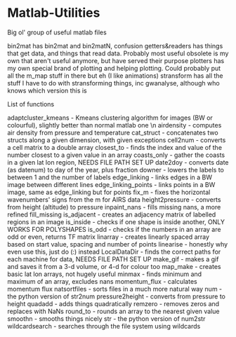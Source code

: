 # Matlab-Utilities
Big ol' group of useful matlab files

bin2mat has bin2mat and bin2matN, confusion
getters&readers has things that get data, and things that read data. Probably most useful
obsolete is my own that aren't useful anymore, but have served their purpose
plotters has my own special brand of plotting and helping plotting. Could probably put all the m_map stuff in there but eh
      (I like animations)
stransform has all the stuff I have to do with stransforming things, inc gwanalyse, although who knows which version this is


List of functions

adaptcluster_kmeans - Kmeans clustering algorithm for images (BW or colourful), slightly better than normal matlab one \n
airdensity - computes air density from pressure and temperature
cat_struct - concatenates two structs along a given dimension, with given exceptions
cell2num - converts a cell matrix to a double array
closest_to - finds the index and value of the number closest to a given value in an array
coasts_only - gather the coasts in a given lat lon region, NEEDS FILE PATH SET UP
date2doy - converts date (as datenum) to day of the year, plus fraction
downer - lowers the labels to between 1 and the number of labels
edge_linking - links edges in a BW image between different lines
edge_linking_points - links points in a BW image, same as edge_linking but for points
fix_m - fixes the horizontal wavenumbers' signs from the m for AIRS data
height2pressure - converts from height (altitude) to pressure
inpaint_nans - fills missing nans, a more refined fill_missing
is_adjacent - creates an adjacency matrix of labelled regions in an image
is_inside - checks if one shape is inside another, ONLY WORKS FOR POLYSHAPES
is_odd - checks if the numbers in an array are odd or even, returns TF matrix
linarray - creates linearly spaced array based on start value, spacing and number of points
linearise - honestly why even use this, just do (:) instead
LocalDataDir - finds the correct paths for each machine for data, NEEDS FILE PATH SET UP
make_gif - makes a gif and saves it from a 3-d volume, or 4-d for colour too
map_make - creates basic lat lon arrays, not hugely useful
minmax - finds minimum and maximum of an array, excludes nans
momentum_flux - calculates momentum flux
natsortfiles - sorts files in a much more natural way
num - the python version of str2num
pressure2height - converts from pressure to height
quadadd - adds things quadratically
remzero - removes zeros and replaces with NaNs
round_to - rounds an array to the nearest given value
smoothn - smooths things nicely
str - the python version of num2str
wildcardsearch - searches through the file system using wildcards





